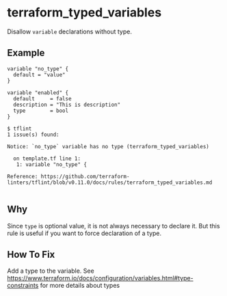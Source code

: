 # terraform_typed_variables

Disallow `variable` declarations without type.

## Example

```hcl
variable "no_type" {
  default = "value"
}

variable "enabled" {
  default     = false
  description = "This is description"
  type        = bool
}
```

```
$ tflint
1 issue(s) found:

Notice: `no_type` variable has no type (terraform_typed_variables)

  on template.tf line 1:
   1: variable "no_type" {

Reference: https://github.com/terraform-linters/tflint/blob/v0.11.0/docs/rules/terraform_typed_variables.md
 
```

## Why

Since `type` is optional value, it is not always necessary to declare it. But this rule is useful if you want to force declaration of a type.

## How To Fix
Add a type to the variable. See https://www.terraform.io/docs/configuration/variables.html#type-constraints for more details about types
